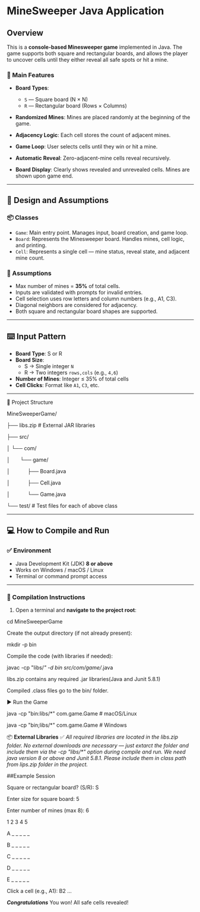 # MineSweeper Java Application

## Overview

This is a **console-based Minesweeper game** implemented in Java. The game supports both square and rectangular boards, and allows the player to uncover cells until they either reveal all safe spots or hit a mine.

### 🎯 Main Features

- **Board Types**:
    - `S` — Square board (N × N)
    - `R` — Rectangular board (Rows × Columns)

- **Randomized Mines**: Mines are placed randomly at the beginning of the game.
- **Adjacency Logic**: Each cell stores the count of adjacent mines.
- **Game Loop**: User selects cells until they win or hit a mine.
- **Automatic Reveal**: Zero-adjacent-mine cells reveal recursively.
- **Board Display**: Clearly shows revealed and unrevealed cells. Mines are shown upon game end.

---

## 🧱 Design and Assumptions

### 📦 Classes

- `Game`: Main entry point. Manages input, board creation, and game loop.
- `Board`: Represents the Minesweeper board. Handles mines, cell logic, and printing.
- `Cell`: Represents a single cell — mine status, reveal state, and adjacent mine count.

### 📌 Assumptions

- Max number of mines = **35%** of total cells.
- Inputs are validated with prompts for invalid entries.
- Cell selection uses row letters and column numbers (e.g., A1, C3).
- Diagonal neighbors are considered for adjacency.
- Both square and rectangular board shapes are supported.

---

## ⌨️ Input Pattern

- **Board Type**: S or R
- **Board Size**:
    - S → Single integer `N`
    - R → Two integers `rows,cols` (e.g., `4,6`)
- **Number of Mines**: Integer ≤ 35% of total cells
- **Cell Clicks**: Format like `A1`, `C3`, etc.

---

📁 Project Structure

MineSweeperGame/

├── libs.zip                  # External JAR libraries

├── src/

│   └── com/

│   &nbsp;&nbsp;&nbsp;&nbsp;&nbsp;  └── game/

│      &nbsp;&nbsp;&nbsp;&nbsp;&nbsp;&nbsp;&nbsp;&nbsp;&nbsp;&nbsp;     ├── Board.java

│      &nbsp;&nbsp;&nbsp;&nbsp;&nbsp;&nbsp;&nbsp;&nbsp;&nbsp;&nbsp;     ├── Cell.java

│       &nbsp;&nbsp;&nbsp;&nbsp;&nbsp;&nbsp;&nbsp;&nbsp;&nbsp;&nbsp;    └── Game.java

└── test/                   #  Test files for each of above class

---
## 💻 How to Compile and Run

### ✅ Environment

- Java Development Kit (JDK) **8 or above**
- Works on Windows / macOS / Linux
- Terminal or command prompt access

---

### 🧪 Compilation Instructions

1. Open a terminal and **navigate to the project root**:

cd MineSweeperGame

Create the output directory (if not already present):


mkdir -p bin

Compile the code (with libraries if needed):


javac -cp "libs/*" -d bin src/com/game/*.java

libs.zip contains any required .jar libraries(Java and Junit 5.8.1)

Compiled .class files go to the bin/ folder.

▶️ Run the Game

java -cp "bin:libs/*" com.game.Game         # macOS/Linux

java -cp "bin;libs/*" com.game.Game         # Windows

📦 **External Libraries**
✅ _All required libraries are located in the libs.zip folder. No external downloads are necessary — just extarct the folder and  include them via the -cp "libs/*" option during compile and run.
We need java version 8 or above and Junit 5.8.1. Please include them in class path from
lips.zip  folder in the project._

##Example Session

Square or rectangular board? (S/R): S

Enter size for square board: 5

Enter number of mines (max 8): 6

1  2  3  4  5

A  _ _ _ _ _

B  _ _ _ _ _

C  _ _ _ _ _

D  _ _ _ _ _

E  _ _ _ _ _

Click a cell (e.g., A1): B2
...

***Congratulations*** You won! All safe cells revealed!
